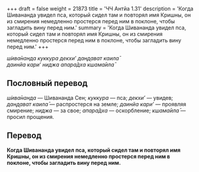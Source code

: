 +++
draft = false
weight = 21873
title = 'ЧЧ Антйа 1.31'
description = 'Когда Шивананда увидел пса, который сидел там и повторял имя Кришны, он из смирения немедленно простерся перед ним в поклоне, чтобы загладить вину перед ним.'
summary = 'Когда Шивананда увидел пса, который сидел там и повторял имя Кришны, он из смирения немедленно простерся перед ним в поклоне, чтобы загладить вину перед ним.'
+++

_ш́ива̄нанда куккура декхи’ дан̣д̣ават каила̄  
даинйа кари’ ниджа апара̄дха кшама̄ила̄_

## Пословный перевод

_ш́ива̄нанда_ — Шивананда Сен; _куккура_ — пса; _декхи’_ — увидев; _дан̣д̣ават_ _каила̄_ — распростерся на земле; _даинйа_ _кари’_ — проявляя смирение; _ниджа_ — за свое; _апара̄дха_ — оскорбление; _кшама̄ила̄_ — просил прощения.

## Перевод

**Когда Шивананда увидел пса, который сидел там и повторял имя Кришны, он из смирения немедленно простерся перед ним в поклоне, чтобы загладить вину перед ним.**
